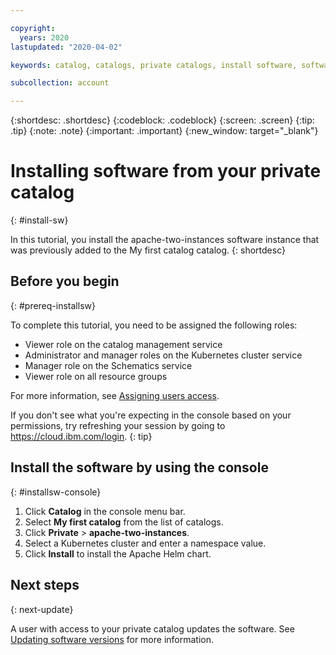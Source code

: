 ```yaml
---

copyright:
  years: 2020
lastupdated: "2020-04-02"

keywords: catalog, catalogs, private catalogs, install software, software product 

subcollection: account

---
```


{:shortdesc: .shortdesc}
{:codeblock: .codeblock}
{:screen: .screen}
{:tip: .tip}
{:note: .note}
{:important: .important}
{:new_window: target="_blank"}

# Installing software from your private catalog
{: #install-sw}

In this tutorial, you install the apache-two-instances software instance that was previously added to the My first catalog catalog. 
{: shortdesc} 

## Before you begin
{: #prereq-installsw}

To complete this tutorial, you need to be assigned the following roles:

* Viewer role on the catalog management service
* Administrator and manager roles on the Kubernetes cluster service
* Manager role on the Schematics service
* Viewer role on all resource groups

For more information, see [Assigning users access](/docs/account?topic=account-catalog-access).

If you don't see what you're expecting in the console based on your permissions, try refreshing your session by going to https://cloud.ibm.com/login.
{: tip}

## Install the software by using the console
{: #installsw-console}

1. Click **Catalog** in the console menu bar.
2. Select **My first catalog** from the list of catalogs. 
1. Click **Private** > **apache-two-instances**.
1. Select a Kubernetes cluster and enter a namespace value.
1. Click **Install** to install the Apache Helm chart.

## Next steps
{: next-update}

A user with access to your private catalog updates the software. See [Updating software versions](/docs/account?topic=account-update-private) for more information.



